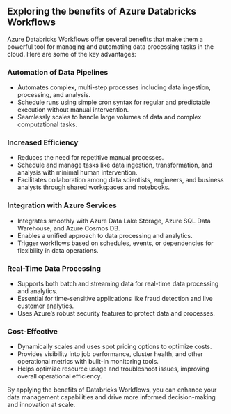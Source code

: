 ## Exploring the benefits of Azure Databricks Workflows

Azure Databricks Workflows offer several benefits that make them a powerful tool for managing and automating data processing tasks in the cloud. Here are some of the key advantages:

### Automation of Data Pipelines

- Automates complex, multi-step processes including data ingestion, processing, and analysis.
- Schedule runs using simple cron syntax for regular and predictable execution without manual intervention.
- Seamlessly scales to handle large volumes of data and complex computational tasks.

### Increased Efficiency

- Reduces the need for repetitive manual processes.
 - Schedule and manage tasks like data ingestion, transformation, and analysis with minimal human intervention.
- Facilitates collaboration among data scientists, engineers, and business analysts through shared workspaces and notebooks.

### Integration with Azure Services

- Integrates smoothly with Azure Data Lake Storage, Azure SQL Data Warehouse, and Azure Cosmos DB.
- Enables a unified approach to data processing and analytics.
- Trigger workflows based on schedules, events, or dependencies for flexibility in data operations.

### Real-Time Data Processing

- Supports both batch and streaming data for real-time data processing and analytics.
- Essential for time-sensitive applications like fraud detection and live customer analytics.
- Uses Azure’s robust security features to protect data and processes.

### Cost-Effective

- Dynamically scales and uses spot pricing options to optimize costs.
- Provides visibility into job performance, cluster health, and other operational metrics with built-in monitoring tools.
- Helps optimize resource usage and troubleshoot issues, improving overall operational efficiency.

By applying the benefits of Databricks Workflows, you can enhance your data management capabilities and drive more informed decision-making and innovation at scale.
